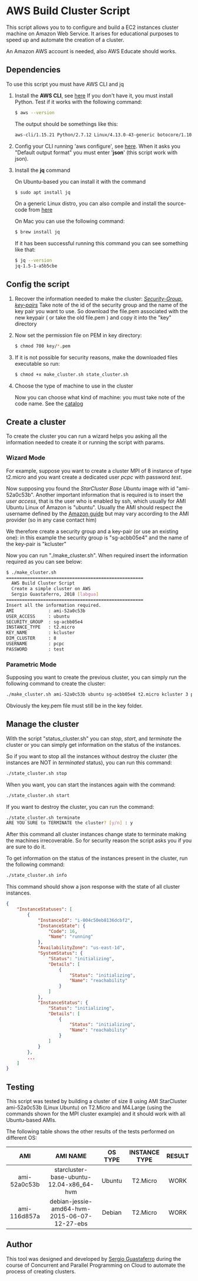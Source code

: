 
# AWS Build Cluster Script

This script allows you to to configure and build a EC2 instances cluster machine on Amazon Web Service.
It arises for educational purposes to speed up and automate the creation of a cluster.

An Amazon AWS account is needed, also AWS Educate should works.


## Dependencies

To use this script you must have AWS CLI and jq 

1. Install the **AWS CLI**, see [here](https://docs.aws.amazon.com/cli/latest/userguide/installing.html)
   If you don't have it, you must install Python.
   Test if it works with the following command:

   ```bash
   $ aws --version
   ```

   The output should be somethings like this:

   ```bash
   aws-cli/1.15.21 Python/2.7.12 Linux/4.13.0-43-generic botocore/1.10.21
   ```

2. Config your CLI running 'aws configure', see [here](https://docs.aws.amazon.com/cli/latest/userguide/cli-chap-getting-started.html).
   When it asks you "Default output format" you must enter '**json**' (this script work with json).

3. Install the **jq** command

   On Ubuntu-based you can install it with the command

   ```bash
   $ sudo apt install jq
   ```

   On a generic Linux distro, you can also compile and install the source-code from [here](https://github.com/stedolan/jq)

   On Mac you can use the following command:

   ```bash
   $ brew install jq
   ```

   If it has been successful running this command you can see something like that:

   ```bash
   $ jq --version
   jq-1.5-1-a5b5cbe
   ```

## Config the script

1. Recover the information needed to make the cluster: [*Security-Group*](https://console.aws.amazon.com/ec2/v2/home#SecurityGroups:), [*key-pairs*](https://console.aws.amazon.com/ec2/v2/home#KeyPairs:sort=keyName)
   Take note of the id of the security group and the name of the key pair you want to use.
   So download the file.pem associated with the new keypair ( or take the old file.pem ) and copy it into the "key" directory

2. Now set the permission file on PEM in key directory:

	```bash
	$ chmod 700 key/*.pem
	```

3. If it is not possible for security reasons, make the downloaded files executable so run:

	```bash
	$ chmod +x make_cluster.sh state_cluster.sh
	```

4. Choose the type of machine to use in the cluster

   Now you can choose what kind of machine: you must take note of the code name.
   See the [catalog](https://aws.amazon.com/ec2/instance-types/)


## Create a cluster

To create the cluster you can run a wizard helps you asking all the information needed to create it or running the script with params.

### Wizard Mode

For example, suppose you want to create a cluster MPI of 8 instance of type t2.micro and you want create a dedicated user *pcpc* with password *test*.

Now supposing you found the *StarCluster Base Ubuntu* image with id "ami-52a0c53b".
Another important information that is required is to insert the *user access*, that is the user who is enabled by ssh, which usually for AMI Ubuntu Linux of Amazon is "ubuntu".
Usually the AMI should respect the username defined by the [Amazon guide](https://docs.aws.amazon.com/AWSEC2/latest/UserGuide/AccessingInstancesLinux.html) but may vary according to the AMI provider (so in any case contact him)

We therefore create a security group and a key-pair (or use an existing one): in this example the security group is "sg-acbb05e4" and the name of the key-pair is "kcluster"

Now you can run "./make_cluster.sh". When required insert the information required as you can see below:

```bash
$ ./make_cluster.sh
====================================================
  AWS Build Cluster Script
  Create a simple cluster on AWS
  Sergio Guastaferro, 2018 [labgua]
====================================================
Insert all the information required.
AMI             : ami-52a0c53b
USER_ACCESS     : ubuntu
SECURITY_GROUP  : sg-acbb05e4
INSTANCE_TYPE   : t2.micro
KEY_NAME        : kcluster
DIM_CLUSTER     : 8
USERNAME        : pcpc
PASSWORD        : test
```


### Parametric Mode

Supposing you want to create the previous cluster, you can simply run the following command to create the cluster:

```bash
./make_cluster.sh ami-52a0c53b ubuntu sg-acbb05e4 t2.micro kcluster 3 pcpc test
```

Obviously the key.pem file must still be in the key folder.


## Manage the cluster

With the script "status_cluster.sh" you can *stop*, *start*, and *terminate* the cluster or you can simply get information on the status of the instances.

So if you want to stop all the instances without destroy the cluster (the instances are NOT in *terminated* status), you can run this command:

```bash
./state_cluster.sh stop
```

When you want, you can start the instances again with the command:

```bash
./state_cluster.sh start
```

If you want to destroy the cluster, you can run the command:

```bash
./state_cluster.sh terminate
ARE YOU SURE to TERMINATE the cluster? [y/n] : y
```

After this command all cluster instances change state to terminate making the machines irrecoverable. So for security reason the script asks you if you are sure to do it.

To get information on the status of the instances present in the cluster, run the following command:

```bash
./state_cluster.sh info
```

This command should show a json response with the state of all cluster instances.

```json
{
    "InstanceStatuses": [
        {
            "InstanceId": "i-004c50eb8136dcbf2", 
            "InstanceState": {
                "Code": 16, 
                "Name": "running"
            }, 
            "AvailabilityZone": "us-east-1d", 
            "SystemStatus": {
                "Status": "initializing", 
                "Details": [
                    {
                        "Status": "initializing", 
                        "Name": "reachability"
                    }
                ]
            }, 
            "InstanceStatus": {
                "Status": "initializing", 
                "Details": [
                    {
                        "Status": "initializing", 
                        "Name": "reachability"
                    }
                ]
            }
        }, 
        ...
    ]
}

```

## Testing

This script was tested by building a cluster of size 8 using AMI StarCluster ami-52a0c53b (Linux Ubuntu) on T2.Micro and M4.Large (using the commands shown for the MPI cluster example) and it should work with all Ubuntu-based AMIs.

The following table shows the other results of the tests performed on different OS:

|      AMI     |                           AMI NAME                          | OS TYPE | INSTANCE TYPE | RESULT |
|:------------:|:-----------------------------------------------------------:|:-------:|:-------------:|:------:|
| ami-52a0c53b |           starcluster-base-ubuntu-12.04-x86_64-hvm          |  Ubuntu |    T2.Micro   |  WORK  |
| ami-116d857a |         debian-jessie-amd64-hvm-2015-06-07-12-27-ebs        |  Debian |    T2.Micro   |  WORK  |

## Author

This tool was designed and developed by [Sergio Guastaferro](https://github.com/labgua) during the course of Concurrent and Parallel Programming on Cloud to automate the process of creating clusters.
